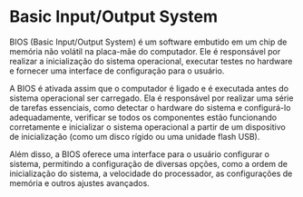 # Basic Input/Output System

BIOS (Basic Input/Output System) é um software embutido em um chip de memória não volátil na placa-mãe do computador. Ele é responsável por realizar a inicialização do sistema operacional, executar testes no hardware e fornecer uma interface de configuração para o usuário.

A BIOS é ativada assim que o computador é ligado e é executada antes do sistema operacional ser carregado. Ela é responsável por realizar uma série de tarefas essenciais, como detectar o hardware do sistema e configurá-lo adequadamente, verificar se todos os componentes estão funcionando corretamente e inicializar o sistema operacional a partir de um dispositivo de inicialização (como um disco rígido ou uma unidade flash USB).

Além disso, a BIOS oferece uma interface para o usuário configurar o sistema, permitindo a configuração de diversas opções, como a ordem de inicialização do sistema, a velocidade do processador, as configurações de memória e outros ajustes avançados. 